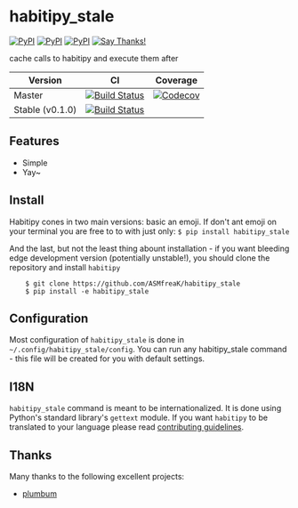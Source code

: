 # habitipy_stale

[![PyPI](https://img.shields.io/pypi/v/habitipy_stale.svg)](https://pypi.python.org/pypi/habitipy_stale) [![PyPI](https://img.shields.io/pypi/pyversions/habitipy_stale.svg)](https://pypi.python.org/pypi/habitipy_stale) [![PyPI](https://img.shields.io/pypi/l/habitipy_stale.svg)](https://pypi.python.org/pypi/habitipy_stale) [![Say Thanks!](https://img.shields.io/badge/Say%20Thanks-!-1EAEDB.svg)](https://saythanks.io/to/ASMfreaK)

cache calls to habitipy and execute them after

| Version | CI | Coverage |
| ---- | ---- | ----- |
| Master |  [![Build Status](https://api.travis-ci.org/ASMfreaK/habitipy_stale.svg?branch=master)](https://travis-ci.org/ASMfreaK/habitipy_stale) | [![Codecov](https://img.shields.io/codecov/c/github/ASMfreaK/habitipy_stale.svg)](https://codecov.io/gh/ASMfreaK/habitipy_stale)  |
| Stable (v0.1.0) | [![Build Status](https://api.travis-ci.org/ASMfreaK/habitipy_stale.svg?branch=v0.1.0)](https://travis-ci.org/ASMfreaK/habitipy_stale)|  |

## Features

* Simple
* Yay~

## Install

Habitipy cones in two main versions: basic an emoji. If don't ant emoji on your terminal you are free to to with just only:
`$ pip install habitipy_stale`

And the last, but not the least thing abount installation - if you want bleeding edge development version (potentially unstable!), you should clone the repository and install `habitipy`
```
    $ git clone https://github.com/ASMfreaK/habitipy_stale
    $ pip install -e habitipy_stale
```

## Configuration

Most configuration of `habitipy_stale` is done in `~/.config/habitipy_stale/config`.
You can run any habitipy_stale command - this file will be created for you with default settings.

## I18N

`habitipy_stale` command is meant to be internationalized. It is done using Python's standard library's `gettext` module. If you want `habitipy` to be translated to your language please read [contributing guidelines](./CONTRIBUTING.md).


## Thanks

Many thanks to the following excellent projects:

- [plumbum](http://plumbum.readthedocs.io)
